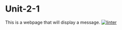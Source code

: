 # Unit-2-1
This is a webpage that will display a message.
[![linter](https://github.com/<BigGuyAlex>/Unit-2-1/workflows/linter/badge.svg)](https://github.com/marketplace/actions/super-linter)         
